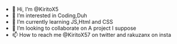 - 👋 Hi, I’m @KiritoX5
- 👀 I’m interested in Coding,Duh
- 🌱 I’m currently learning JS,Html and CSS
- 💞️ I’m looking to collaborate on A project I suppose
- 📫 How to reach me @KiritoX57 on twitter and rakuzanx on insta

<!---
KiritoX5/KiritoX5 is a ✨ special ✨ repository because its `README.md` (this file) appears on your GitHub profile.
You can click the Preview link to take a look at your changes.
--->
